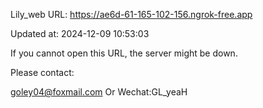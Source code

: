 Lily_web URL: https://ae6d-61-165-102-156.ngrok-free.app

Updated at: 2024-12-09 10:53:03

If you cannot open this URL, the server might be down.

Please contact: 

goley04@foxmail.com Or Wechat:GL_yeaH